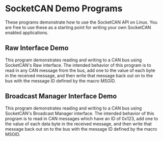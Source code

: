 # SocketCAN Demo Programs

These programs demonstrate how to use the SocketCAN API on Linux. You are free
to use these as a starting point for writing your own SocketCAN enabled
applications.

## Raw Interface Demo

This program demonstrates reading and writing to a CAN bus using SocketCAN's
Raw interface. The intended behavior of this program is to read in any CAN
message from the bus, add one to the value of each byte in the received
message, and then write that message back out on to the bus with the message ID
defined by the macro MSGID.

## Broadcast Manager Interface Demo

This program demonstrates reading and writing to a CAN bus using SocketCAN's
Broadcast Manager interface. The intended behavior of this program is to read
in CAN messages which have an ID of 0x123, add one to the value of each data
byte in the received message, and then write that message back out on to the
bus with the message ID defined by the macro MSGID.

